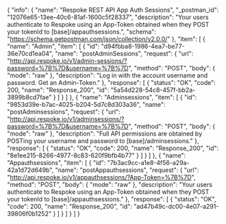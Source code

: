 {
  "info": {
    "name": "Respoke REST API App Auth Sessions",
    "_postman_id": "12076e65-13ee-40c6-81af-1600c5f28337",
    "description": "Your users authenticate to Respoke using an App-Token obtained when they POST your tokenId to [base]/appauthsessions.",
    "schema": "https://schema.getpostman.com/json/collection/v2.0.0/"
  },
  "item": [
    {
      "name": "Admin",
      "item": [
        {
          "id": "d94fbba8-1986-4ea7-be77-36e70cd1ea04",
          "name": "postAdminSessions",
          "request": {
            "url": "http://api.respoke.io/v1/admin-sessions/?password=%7B%7D&username=%7B%7D",
            "method": "POST",
            "body": {
              "mode": "raw"
            },
            "description": "Log in with the account username and password. Get an Admin-Token."
          },
          "response": [
            {
              "status": "OK",
              "code": 200,
              "name": "Response_200",
              "id": "5a54d228-54c8-457f-bb2a-3899b8cd7fae"
            }
          ]
        }
      ]
    },
    {
      "name": "Adminsessions",
      "item": [
        {
          "id": "9853d39e-b7ac-4025-b204-5d7c8d303a36",
          "name": "postAdminsessions",
          "request": {
            "url": "http://api.respoke.io/v1/adminsessions/?password=%7B%7D&username=%7B%7D",
            "method": "POST",
            "body": {
              "mode": "raw"
            },
            "description": "Full API permissions are obtained by POSTing your username and password to [base]/adminsessions."
          },
          "response": [
            {
              "status": "OK",
              "code": 200,
              "name": "Response_200",
              "id": "8e1ee215-8266-4977-8c83-620f9bfb4b77"
            }
          ]
        }
      ]
    },
    {
      "name": "Appauthsessions",
      "item": [
        {
          "id": "7b3ac9cc-a1e8-4f56-a29a-42a1d72d649b",
          "name": "postAppauthsessions",
          "request": {
            "url": "http://api.respoke.io/v1/appauthsessions/?App-Token=%7B%7D",
            "method": "POST",
            "body": {
              "mode": "raw"
            },
            "description": "Your users authenticate to Respoke using an App-Token obtained when they POST your tokenId to [base]/appauthsessions."
          },
          "response": [
            {
              "status": "OK",
              "code": 200,
              "name": "Response_200",
              "id": "ad47b49c-dc00-4e07-a291-39806f0b1252"
            }
          ]
        }
      ]
    }
  ]
}